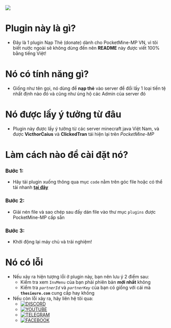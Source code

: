 
  <img src="https://img.shields.io/github/downloads/ClickedTran/DonateGUI/total"></img>

# Plugin này là gì?
- Đây là 1 plugin Nạp Thẻ (donate) dành cho PocketMine-MP VN, vì tôi biết nước ngoài sẽ không dùng đến nên **README** này được viết 100% bằng tiếng Việt!

# Nó có tính năng gì?
- Giống như tên gọi, nó dùng để **nạp thẻ** vào server để đổi lấy 1 loại tiền tệ nhất định nào đó và cũng như ủng hộ các Admin của server đó

# Nó được lấy ý tưởng từ đâu
- Plugin này được lấy ý tưởng từ các server minecraft java Việt Nam, và được **VicthorCaius** và **ClickedTran** tái hiện lại trên *PocketMine-MP*

# Làm cách nào để cài đặt nó?
### Bước 1:
- Hãy tải plugin xuống thông qua mục `code` nằm trên góc file hoặc có thể tải nhanh <a href="https://github.com/ClickedTran/DonateGUI/releases/download/1.0.0/DonateGUI.zip">**tại đây**</a>
### Bước 2:
- Giải nén file và sao chép sau đấy dán file vào thư mục `plugins` được PocketMine-MP cấp sẵn
### Bước 3:
- Khởi động lại máy chủ và trải nghiệm!

# Nó có lỗi
- Nếu xảy ra hiện tượng lỗi ở plugin này, bạn nên lưu ý 2 điểm sau:
  - Kiểm tra xem `InvMenu` của bạn phải phiên bản **mới nhất** không
  - Kiểm tra *`partnerId`* và *`partnerKey`* của bạn có giống với cái mà **`thesieure.com`** cung cấp hay không
- Nếu còn lỗi xảy ra, hãy liên hệ tôi qua:
  - [![DISCORD](https://img.shields.io/badge/ClickedTran_VN-white?logo=discord&logoColor=white&label=Discord&labelColor=blue&color=yellow)](https://discord.com/invite/ZgWveaFH)
  - [![YOUTUBE](https://img.shields.io/badge/ClickedTran_VN-white?logo=youtube&logoColor=red&label=Youtube&labelColor=white&color=blue)](https://youtube.com/@clickedtran_vn)
  - [![TELEGRAM](https://img.shields.io/badge/ClickedTran-white?logo=telegram&logoColor=blue&label=Telegram&labelColor=white&color=0000FF&link)](https://t.me/clickedtran01)
  - [![FACEBOOK](https://img.shields.io/badge/Ph%C3%A1t_Tr%E1%BA%A7n-blue?logo=facebook&logoColor=white&label=Facebook&labelColor=blue&color=g)](https://facebook.com/clicked.tran.01)

